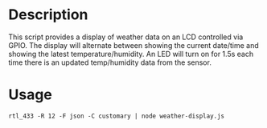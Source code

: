 # Description

This script provides a display of weather data on an LCD controlled via GPIO.  The display
will alternate between showing the current date/time and showing the latest temperature/humidity.
An LED will turn on for 1.5s each time there is an updated temp/humidity data from the sensor.

# Usage

`rtl_433 -R 12 -F json -C customary | node weather-display.js`

